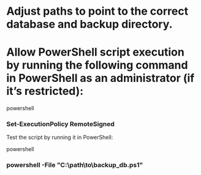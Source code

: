 # Adjust paths to point to the correct database and backup directory.

# Allow PowerShell script execution by running the following command in PowerShell as an administrator (if it’s restricted):

powershell

### Set-ExecutionPolicy RemoteSigned

Test the script by running it in PowerShell:

powershell

### powershell -File "C:\path\to\backup_db.ps1"
